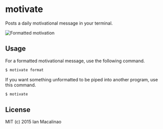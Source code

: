 motivate
========

Posts a daily motivational message in your terminal.

![Formatted motivation][motivate-format]

## Usage

For a formatted motivational message, use the following command.
```bash
$ motivate format
```

If you want something unformatted to be piped into another program, use this command.
```bash
$ motivate
```

## License
MIT (c) 2015 Ian Macalinao

[motivate-format]: https://raw.githubusercontent.com/simplyianm/motivate/master/img/motivate-format.png
